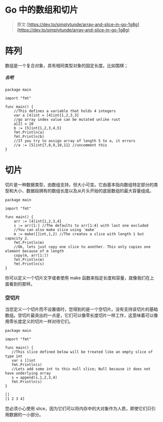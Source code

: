 # Go 中的数组和切片

> 原文:[https://dev.to/simplytunde/array-and-slice-in-go-1g8g](https://dev.to/simplytunde/array-and-slice-in-go-1g8g)

# [](#array)阵列

数组是一个复合对象，具有相同类型对象的固定长度。比如围棋；

##### [](#go)去吧

```
package main

import "fmt"

func main() {
    //This defines a variable that holds 4 integers
    var a [4]int = [4]int{1,2,3,3}
    //go array index value can be mutated unlike rust
    a[2] = 10
    b := [5]int{1,2,3,4,5}
    fmt.Println(a)
    fmt.Println(b)
    //If you try to assign array of length 5 to a, it errors
    //a := [5]int{7,8,9,10,11} //uncomment this
} 
```

# [](#slice)切片

切片是一种数据类型，由数组支持，但大小可变。它由基本指向数组特定部分的类型和大小、数据段拥有的数组长度以及从片头开始的底层数组的最大容量组成。

```
package main

import "fmt"

func main() {
    arr := [4]int{1,2,3,4}
    s := arr[1:] //The defaults to arr[1:4] with last one excluded
    //You can also make slice using `make`
    m := make([]int,1,2) //The creates a slice with length 1 but capacity 2.
    fmt.Println(m)
    //Ok, lets just copy one slice to another. This only copies one element because of m length
    copy(m, arr[1:])
    fmt.Println(m)
    fmt.Println(s)
} 
```

你可以定义一个切片文字或者使用 make 函数来指定长度和容量，就像我们在上面看到的那样。

### [](#null-slice)空切片

当您定义一个切片而不设置值时，您得到的是一个空切片。没有支持该切片的基础数组。空切片最突出的一点是，它们可以像零长度切片一样工作，这意味着可以像用零长度定义的切片一样对待它们。

```
package main

import "fmt"

func main() {
   //This slice defined below will be treated like an empty slice of type int
   var s []int
   fmt.Println(s)
   //Lets add some int to this null slice; Null because it does not have underlying array
   s = append(s,1,2,3,4)
   fmt.Println(s)
} 
```

```
[]
[1 2 3 4] 
```

您必须小心使用 slice，因为它们可以将内存中的大对象作为人质，即使它们只引用数据的一小部分。